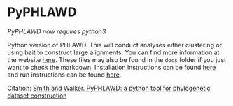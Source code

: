 # PyPHLAWD

*PyPHLAWD now requires python3*

Python version of PHLAWD. This will conduct analyses either clustering or using bait to construct large alignments. You can find more information at the website [here](https://fephyfofum.github.io/PyPHLAWD/). These files may also be found in the `docs` folder if you just want to check the markdown. Installation instructions can be found [here](https://fephyfofum.github.io/PyPHLAWD/install/) and run instructions can be found [here](https://fephyfofum.github.io/PyPHLAWD/runs/).

Citation: [Smith and Walker. PyPHLAWD: a python tool for phylogenetic dataset construction
](https://besjournals.onlinelibrary.wiley.com/doi/abs/10.1111/2041-210X.13096)
